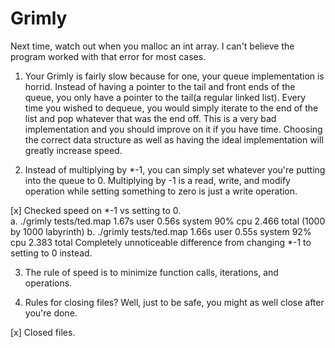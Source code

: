 # Grimly

Next time, watch out when you malloc an int array. I can't believe the program worked with that error for most cases.

1. Your Grimly is fairly slow because for one, your queue implementation is horrid. Instead of having a pointer to the tail and front ends of the queue, you only have a pointer to the tail(a regular linked list). Every time you wished to dequeue, you would simply iterate to the end of the list and pop whatever that was the end off. This is a very bad implementation and you should improve on it if you have time. Choosing the correct data structure as well as having the ideal implementation will greatly increase speed. 

2. Instead of multiplying by *-1, you can simply set whatever you're putting into the queue to 0. Multiplying by -1 is a read, write, and modify operation while setting something to zero is just a write operation. 

[x] Checked speed on *-1 vs setting to 0.  
a. ./grimly tests/ted.map  1.67s user 0.56s system 90% cpu 2.466 total (1000 by 1000 labyrinth)
b. ./grimly tests/ted.map  1.66s user 0.55s system 92% cpu 2.383 total
Completely unnoticeable difference from changing *-1 to setting to 0 instead.

3. The rule of speed is to minimize function calls, iterations, and operations. 

4. Rules for closing files? Well, just to be safe, you might as well close after you're done. 

[x] Closed files.
